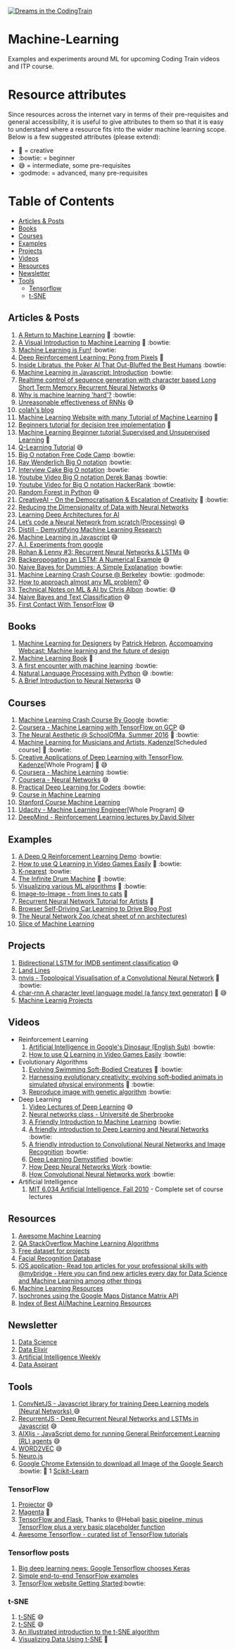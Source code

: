 [![Dreams in the CodingTrain](https://raw.githubusercontent.com/CodingTrain/Machine-Learning/master/codingdream.jpg)](http://thecodingtrain.com/)

# Machine-Learning
Examples and experiments around ML for upcoming Coding Train videos and ITP course.

# Resource attributes

Since resources across the internet vary in terms of their pre-requisites and general accessibility, it is useful to
give attributes to them so that it is easy to understand where a resource fits into the wider machine learning scope. Below is a few suggested attributes (please extend):

 - :rainbow: = creative
 - :bowtie: = beginner
 - :sweat_smile: = intermediate, some pre-requisites
 - :godmode: = advanced, many pre-requisites

# Table of Contents
<!-- MarkdownTOC depth=4 -->
- [Articles & Posts](#articles--posts)
- [Books](#books)
- [Courses](#courses)
- [Examples](#examples)
- [Projects](#projects)
- [Videos](#videos)
- [Resources](#resources)
- [Newsletter](#newsletter)
- [Tools](#tools)
    - [Tensorflow](#tensorflow)
    - [t-SNE](#t-sne)

<!-- /MarkdownTOC -->
## Articles & Posts
  1. [A Return to Machine Learning](https://medium.com/@kcimc/a-return-to-machine-learning-2de3728558eb#.vlqnbo9yg) :rainbow: :bowtie:
  1. [A Visual Introduction to Machine Learning](http://www.r2d3.us/visual-intro-to-machine-learning-part-1/) :rainbow: :bowtie:
  1. [Machine Learning is Fun!](https://medium.com/@ageitgey/machine-learning-is-fun-80ea3ec3c471) :bowtie:
  1. [Deep Reinforcement Learning: Pong from Pixels](http://karpathy.github.io/2016/05/31/rl/) :rainbow:
  1. [Inside Libratus, the Poker AI That Out-Bluffed the Best Humans](https://www.wired.com/2017/02/libratus/?imm_mid=0ed017&cmp=em-data-na-na-newsltr_ai_20170206) :bowtie:
  1. [Machine Learning in Javascript: Introduction](http://burakkanber.com/blog/machine-learning-in-other-languages-introduction/) :bowtie:
  1. [Realtime control of sequence generation with character based Long Short Term Memory Recurrent Neural Networks](http://www.iggi.org.uk/assets/IGGI-2016-Memo-A.pdf) :sweat_smile:
  1. [Why is machine learning 'hard'?](http://ai.stanford.edu/~zayd/why-is-machine-learning-hard.html) :bowtie:
  1. [Unreasonable effectiveness of RNNs](http://karpathy.github.io/2015/05/21/rnn-effectiveness/) :sweat_smile:
  1. [colah's blog](http://colah.github.io/)
  1. ‪[Machine Learning Website with many Tutorial of Machine Learning‪](https://machinelearningmastery.com/start-here/‬) ‬:rainbow:
  1. [Beginners tutorial for decision tree implementation](https://www.dezyre.com/data-science-in-r-programming-tutorial/decision-tree-tutorial) :rainbow:‪
  1. [Machine Learning Beginner tutorial Supervised and Unsupervised Learning](http://dataaspirant.com/2014/09/19/supervised-and-unsupervised-learning/‬) :rainbow:‪
  1. [Q-Learning Tutorial](http://outlace.com/rlpart3.html) :sweat_smile:
  1. [Big O notation Free Code Camp](https://medium.freecodecamp.com/time-is-complex-but-priceless-f0abd015063c?source=linkShare-4599aaae9f0b-1489449307) :bowtie:
  1. [Ray Wenderlich Big O notation](https://github.com/raywenderlich/swift-algorithm-club/blob/master/Big-O%20Notation.markdown) :bowtie:
  1. [Interview Cake Big O notation](https://www.interviewcake.com/article/java/big-o-notation-time-and-space-complexity) :bowtie:
  1. [Youtube Video Big O notation Derek Banas](https://m.youtube.com/watch?v=V6mKVRU1evU) :bowtie:
  1. [Youtube Video for Big O notation HackerRank](https://youtu.be/v4cd1O4zkGw) :bowtie:
  1. [Random Forest in Python](http://blog.yhat.com/posts/random-forests-in-python.html) :sweat_smile:
  1. [CreativeAI - On the Democratisation & Escalation of Creativity](https://medium.com/@creativeai/creativeai-9d4b2346faf3#.8oaibcklb) :rainbow: :bowtie:
  1. [Reducing the Dimensionality of Data with Neural Networks](https://www.cs.toronto.edu/~hinton/science.pdf)
  1. [Learning Deep Architectures for AI](https://www.iro.umontreal.ca/~bengioy/papers/ftml.pdf)
  1. [Let’s code a Neural Network from scratch (Processing)](https://medium.com/typeme/lets-code-a-neural-network-from-scratch-part-1-24f0a30d7d62) :sweat_smile:
  1. [Distill - Demystifying Machine Learning Research](http://distill.pub/)
  1. [Machine Learning in Javascript](http://burakkanber.com/tag/ml-in-js/) :sweat_smile:
  1. [A.I. Experiments from google](https://aiexperiments.withgoogle.com/)    
  1. [Rohan & Lenny #3: Recurrent Neural Networks & LSTMs](https://ayearofai.com/rohan-lenny-3-recurrent-neural-networks-10300100899b) :sweat_smile:
  1. [Backpropogating an LSTM: A Numerical Example](https://medium.com/@aidangomez/let-s-do-this-f9b699de31d9) :sweat_smile:
  1. [Naive Bayes for Dummies; A Simple Explanation](http://blog.aylien.com/naive-bayes-for-dummies-a-simple-explanation/) :bowtie:
  1. [Machine Learning Crash Course @ Berkeley](https://ml.berkeley.edu/blog/tutorials/) :bowtie: :godmode:
  1. [How to approach almost any ML problem?](http://blog.kaggle.com/2016/07/21/approaching-almost-any-machine-learning-problem-abhishek-thakur/) :sweat_smile:
  1. [Technical Notes on ML & AI by Chris Albon](https://chrisalbon.com/#machine_learning) :bowtie: :sweat_smile:
  1. [Naive Bayes and Text Classification](https://sebastianraschka.com/Articles/2014_naive_bayes_1.html) :sweat_smile:
  1. [First Contact With TensorFlow](https://torres.ai/research-teaching/tensorflow/first-contact-with-tensorflow-book/first-contact-with-tensorflow/) :sweat_smile:

## Books
  1. [Machine Learning for Designers](http://www.oreilly.com/design/free/machine-learning-for-designers.csp) by [Patrick Hebron](http://www.patrickhebron.com/), [Accompanying Webcast: Machine learning and the future of design](http://www.oreilly.com/pub/e/3709)
  1. [Machine Learning Book](https://machinelearningmastery.com/master-machine-learning-algorithms/) :rainbow:
  1. [A first encounter with machine learning](https://www.ics.uci.edu/~welling/teaching/ICS273Afall11/IntroMLBook.pdf) :bowtie:
  1. [Natural Language Processing with Python](https://www.nltk.org/book/) :sweat_smile: :bowtie:
  1. [A Brief Introduction to Neural Networks](http://www.dkriesel.com/en/science/neural_networks) :sweat_smile:


## Courses
  1. [Machine Learning Crash Course By Google](https://developers.google.com/machine-learning/crash-course/) :bowtie:
  2. [Coursera - Machine Learning with TensorFlow on GCP](https://www.coursera.org/specializations/machine-learning-tensorflow-gcp?action=enroll) :sweat_smile:
  3. [The Neural Aesthetic @ SchoolOfMa, Summer 2016](https://ml4a.github.io/classes/neural-aesthetic/) :rainbow: :bowtie:
  4. [Machine Learning for Musicians and Artists, Kadenze](https://www.kadenze.com/courses/machine-learning-for-musicians-and-artists-i)[Scheduled course] :rainbow: :bowtie:
  5. [Creative Applications of Deep Learning with TensorFlow, Kadenze](https://www.kadenze.com/programs/creative-applications-of-deep-learning-with-tensorflow)[Whole Program] :rainbow: :sweat_smile:
  6. [Coursera - Machine Learning](https://www.coursera.org/learn/machine-learning) :bowtie:
  7. [Coursera - Neural Networks](https://www.coursera.org/learn/neural-networks-deep-learning) :sweat_smile:
  8. [Practical Deep Learning for Coders](http://www.fast.ai/2017/02/24/captions-and-notes/) :bowtie:
  9. [‪Course in Machine Learning](http://ciml.info/?utm_source=mybridge&utm_medium=ios&utm_campaign=read_more‬)
  10. [‪Stanford Course Machine Learning](http://cs229.stanford.edu/‬)
  11. [Udacity - Machine Learning Engineer](https://www.udacity.com/course/machine-learning-engineer-nanodegree--nd009)[Whole Program] :sweat_smile:
  12. [DeepMind - Reinforcement Learning lectures by David Silver](https://www.youtube.com/playlist?list=PL7-jPKtc4r78-wCZcQn5IqyuWhBZ8fOxT)

## Examples
  1. [A Deep Q Reinforcement Learning Demo](http://projects.rajivshah.com/rldemo/) :bowtie:
  1. [How to use Q Learning in Video Games Easily](https://github.com/llSourcell/q_learning_demo) :rainbow: :bowtie:
  1. [K-nearest](https://twitter.com/MaximilianLloyd/status/814942799351185408) :bowtie:
  1. [The Infinite Drum Machine](https://aiexperiments.withgoogle.com/drum-machine/view/) :rainbow: :bowtie:
  1. [Visualizing various ML algorithms](https://kwichmann.github.io/ml_sandbox/) :rainbow: :bowtie:
  1. [Image-to-Image - from lines to cats](http://affinelayer.com/pixsrv/) :rainbow:
  2. [Recurrent Neural Network Tutorial for Artists](http://blog.otoro.net/2017/01/01/recurrent-neural-network-artist/) :rainbow:
  1. [Browser Self-Driving Car](http://janhuenermann.com/projects/learning-to-drive),[Learning to Drive Blog Post](http://lab.janhuenermann.de/article/learning-to-drive)
  1. [The Neural Network Zoo (cheat sheet of nn architectures)](http://www.asimovinstitute.org/neural-network-zoo/)
  1. [Slice of Machine Learning](https://sliceofml.withgoogle.com/#/)

## Projects
  1. [Bidirectional LSTM for IMDB sentiment classification](https://transcranial.github.io/keras-js/#/imdb-bidirectional-lstm) :sweat_smile:
  1. [Land Lines](https://medium.com/@zachlieberman/land-lines-e1f88c745847#.1157xmhw8)
  1. [nnvis - Topological Visualisation of a Convolutional Neural Network](http://terencebroad.com/convnetvis/vis.html) :rainbow: :bowtie:
  1. [char-rnn A character level language model (a fancy text generator)](https://github.com/karpathy/char-rnn) :rainbow: :sweat_smile:
  1. [Machine Learnig Projects](http://blog.yhat.com/posts/ML-to-watch.html)

## Videos
  * Reinforcement Learning
    1. [Artificial Intelligence in Google's Dinosaur (English Sub)](https://www.youtube.com/watch?v=P7XHzqZjXQs) :bowtie:
    1. [How to use Q Learning in Video Games Easily](https://www.youtube.com/watch?v=A5eihauRQvo&feature=youtu.be) :bowtie:
  * Evolutionary Algorithms
    1. [Evolving Swimming Soft-Bodied Creatures](https://www.youtube.com/watch?v=4ZqdvYrZ3ro) :rainbow: :bowtie:
    1. [Harnessing evolutionary creativity: evolving soft-bodied animats in simulated physical environments](https://www.youtube.com/watch?v=CXTZHHQ7ZiQ&feature=youtu.be) :rainbow: :bowtie:
    1. [Reproduce image with genetic algorithm](https://www.youtube.com/watch?v=iV-hah6xs2A) :bowtie:
  * Deep Learning
    1. ‪[Video Lectures of Deep Learning‪](http://videolectures.net/deeplearning2015_montreal/) ‬:sweat_smile:
    1. [Neural networks class - Université de Sherbrooke](https://www.youtube.com/playlist?list=PL6Xpj9I5qXYEcOhn7TqghAJ6NAPrNmUBH)
    1. ‪[A Friendly Introduction to Machine Learning‪](https://www.youtube.com/watch?v=IpGxLWOIZy4) ‬:bowtie:
    1. ‪[A friendly introduction to Deep Learning and Neural Networks](https://www.youtube.com/watch?v=BR9h47Jtqyw&t=837s) ‬:bowtie:
    1. ‪[A friendly introduction to Convolutional Neural Networks and Image Recognition](https://www.youtube.com/watch?v=2-Ol7ZB0MmU) ‬:bowtie:
    1. ‪[Deep Learning Demystified](https://www.youtube.com/watch?v=Q9Z20HCPnww&t=225s&list=PLVZqlMpoM6kbaeySxhdtgQPFEC5nV7Faa&index=4) ‬:bowtie:
    1. ‪[How Deep Neural Networks Work](https://www.youtube.com/watch?v=ILsA4nyG7I0&t=1269s&list=PLVZqlMpoM6kbaeySxhdtgQPFEC5nV7Faa&index=1) ‬:bowtie:
    1. ‪[How Convolutional Neural Networks work](https://www.youtube.com/watch?v=FmpDIaiMIeA&t=700s&list=PLVZqlMpoM6kbaeySxhdtgQPFEC5nV7Faa&index=2) :bowtie:
  * Artificial Intelligence
    1. [MIT 6.034 Artificial Intelligence, Fall 2010](https://www.youtube.com/playlist?list=PLUl4u3cNGP63gFHB6xb-kVBiQHYe_4hSi) - Complete set of course lectures

## Resources
  1. [Awesome Machine Learning](https://github.com/josephmisiti/awesome-machine-learning)
  1. ‪[QA StackOverflow Machine Learning Algorithms](http://stackoverflow.com/questions/20898300/whats-the-other-major-approach-paradigms-in-machine-learning-besides-baysian-me)
  1. [‪Free dataset for projects](https://www.dataquest.io/blog/free-datasets-for-projects)
  1. [Facial Recognition Database](https://www.kairos.com/blog/166-60-facial-recognition-databases)
  1. [iOS application- Read top articles for your professional skills with @mybridge - Here you can find new articles every day for Data Science and Machine Learning among other things](https://itunes.apple.com/app/id1055459116)
  1. [Machine Learning Resources](http://blog.yhat.com/posts/ML-resources-you-should-know.html)
  1. [Isochrones using the Google Maps Distance Matrix API](http://blog.yhat.com/posts/isochrones-isocronut.html)
  1. [Index of Best AI/Machine Learning Resources](https://hackernoon.com/index-of-best-ai-machine-learning-resources-71ba0c73e34d#.f0vx1erj9)

## Newsletter
  1. [Data Science](https://www.datascienceweekly.org/)
  1. [Data Elixir](https://dataelixir.com/)
  1. [Artificial Intelligence Weekly](http://aiweekly.co/)
  1. [Data Aspirant](http://dataaspirant.com/)

## Tools
  1. [ConvNetJS - Javascript library for training Deep Learning models (Neural Networks) ](http://cs.stanford.edu/people/karpathy/convnetjs/) :sweat_smile:
  1. [RecurrentJS - Deep Recurrent Neural Networks and LSTMs in Javascript](https://github.com/shiffman/recurrentjs) :sweat_smile:
  1. [AIXIjs - JavaScript demo for running General Reinforcement Learning (RL) agents](https://github.com/aslanides/aixijs/) :sweat_smile:
  1. [WORD2VEC](http://technobium.com/find-words-similarity-using-deeplearning4j-word2vec/) :sweat_smile:
  1. [Neuro.js](https://github.com/janhuenermann/neurojs)
  1. [‪Google Chrome Extensión to download all Image of the Google Search](https://chrome.google.com/webstore/detail/fatkun-batch-download-ima/nnjjahlikiabnchcpehcpkdeckfgnohf?hl=es‬) :bowtie: :rainbow:
  1 [Scikit-Learn](http://scikit-learn.org/)

### TensorFlow
  1. [Projector](http://projector.tensorflow.org/) :sweat_smile:
  1. [Magenta](https://github.com/tensorflow/magenta) :rainbow:
  1. [TensorFlow and Flask](https://blog.metaflow.fr/tensorflow-how-to-freeze-a-model-and-serve-it-with-a-python-api-d4f3596b3adc#.96tvigb98_), Thanks to @Hebali [basic pipeline, minus TensorFlow plus a very basic placeholder function](
http://www.patrickhebron.com/learning-machines/week8.html)
  1. [Awesome Tensorflow - curated list of TensorFlow tutorials](https://github.com/jtoy/awesome-tensorflow)

### Tensorflow posts
  1. [Big deep learning news: Google Tensorflow chooses Keras](http://www.fast.ai/2017/01/03/keras/)
  1. [Simple end-to-end TensorFlow examples](http://bcomposes.com/2015/11/26/simple-end-to-end-tensorflow-examples/)
  1. [TensorFlow website Getting Started](https://www.tensorflow.org/get_started/get_started):bowtie:

### t-SNE
  1. [t-SNE](https://lvdmaaten.github.io/tsne/) :sweat_smile:
  1. [t-SNE](https://scienceai.github.io/tsne-js/) :sweat_smile:
  1. [An illustrated introduction to the t-SNE algorithm](https://www.oreilly.com/learning/an-illustrated-introduction-to-the-t-sne-algorithm)
  1. [Visualizing Data Using t-SNE](https://www.youtube.com/watch?v=RJVL80Gg3lA&list=UUtXKDgv1AVoG88PLl8nGXmw) :rainbow:
